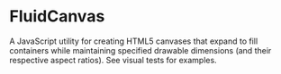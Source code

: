 FluidCanvas
===========

A JavaScript utility for creating HTML5 canvases that expand to fill containers while maintaining specified drawable dimensions (and their respective aspect ratios). See visual tests for examples.